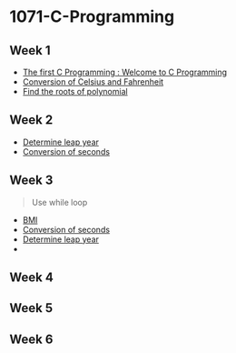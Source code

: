 # 1071-C-Programming

## Week 1

- [The first C Programming : Welcome to C Programming](https://github.com/407410116/1071-C-Programming/blob/master/w01/welcome.cpp)
- [Conversion of Celsius and Fahrenheit](https://github.com/407410116/1071-C-Programming/blob/master/w01/tempconvert.cpp)
- [Find the roots of polynomial](https://github.com/407410116/1071-C-Programming/blob/master/w01/roots.cpp)

## Week 2

- [Determine leap year](https://github.com/407410116/1071-C-Programming/blob/master/w02/leap%20year.cpp)
- [Conversion of seconds](https://github.com/407410116/1071-C-Programming/blob/master/w02/seconds.cpp)

## Week 3

>Use while loop
- [BMI](https://github.com/407410116/1071-C-Programming/blob/master/w03/BMI%20using%20while.cpp)
- [Conversion of seconds](https://github.com/407410116/1071-C-Programming/blob/master/w03/Convert%20seconds%20using%20while%20loop.cpp)
- [Determine leap year](https://github.com/407410116/1071-C-Programming/blob/master/w03/Leap%20year%20using%20while%20loop.cpp)
- []()
## Week 4
## Week 5
## Week 6

  
<!--stackedit_data:
eyJoaXN0b3J5IjpbMTk0NzM0Mjk4MCw3MzMzMDQ5MDMsMTczMz
Q0NTY3NywtODI0MDE5MTI3XX0=
-->